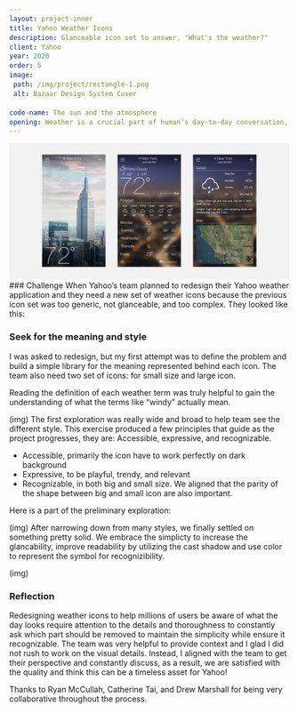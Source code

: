 ```yaml
---
layout: project-inner
title: Yahoo Weather Icons
description: Glanceable icon set to answer, "What's the weather?"
client: Yahoo
year: 2020
order: 5
image:
 path: /img/project/rectangle-1.png
 alt: Bazaar Design System Cover

code-name: The sun and the atmosphere
opening: Weather is a crucial part of human’s day-to-day conversation, especially when we’re being outside. In 2020, I collaborated with Yahoo to rethink the visual language of weather on Yahoo’s products.
---
```


<div class="img-full">
    <img src="/img/project/yahoo-weather-01.png" alt="">
</div>
### Challenge
When Yahoo’s team planned to redesign their Yahoo weather application and they need a new set of weather icons because the previous icon set was too generic, not glanceable, and too complex. They looked like this:



### Seek for the meaning and style
I was asked to redesign, but my first attempt was to define the problem and build a simple library for the meaning represented behind each icon. The team also need two set of icons: for small size and large icon.

Reading the definition of each weather term was truly helpful to gain the understanding of what the terms like “windy” actually mean.

(img)
The first exploration was really wide and broad to help team see the different style. This exercise produced a few principles that guide as the project progresses, they are: Accessible, expressive, and recognizable. 

- Accessible, primarily the icon have to work perfectly on dark background
- Expressive, to be playful, trendy, and relevant
- Recognizable, in both big and small size. We aligned that the parity of the shape  between big and small icon are also important.

Here is a part of the preliminary exploration:

(img)
After narrowing down from many styles, we finally settled on something pretty solid. We embrace the simplicty to increase the glancability, improve readability by utilizing the cast shadow and use color to represent the symbol for recognizibility.

(img)

### Reflection
Redesigning weather icons to help millions of users be aware of what the day looks require attention to the details and thoroughness to constantly ask which part should be removed to maintain the simplicity while ensure it recognizable. The team was very helpful to provide context and I glad I did not rush to work on the visual details. Instead, I aligned with the team to get their perspective and constantly discuss, as a result, we are satisfied with the quality and think this can be a timeless asset for Yahoo!

Thanks to Ryan McCullah, Catherine Tai, and Drew Marshall for being very collaborative throughout the process.